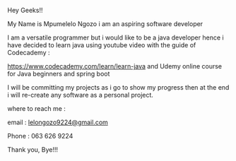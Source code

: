 Hey Geeks!!

My Name is Mpumelelo Ngozo i am an aspiring software developer 

I am a versatile programmer but i would like to be a java developer hence i have decided to learn java using youtube video with the guide of Codecademy : 

https://www.codecademy.com/learn/learn-java and Udemy online course for Java beginners and spring boot

I will be committing my projects as i go to show my progress then at the end i will re-create any software as a personal project.

where to reach me :

email : lelongozo9224@gmail.com

Phone : 063 626 9224


Thank you, Bye!!!

